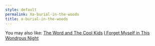 ```yaml
---
style: default
permalink: Xa-burial-in-the-woods
title: a-burial-in-the-woods
---
```

You may also like:
[The Word and The Cool Kids](http://scp-wiki.net/what-happened-at-greenwich)
[I Forget Myself in This Wondrous Night](http://scp-wiki.net/i-forget-myself-in-this-wondrous-night)